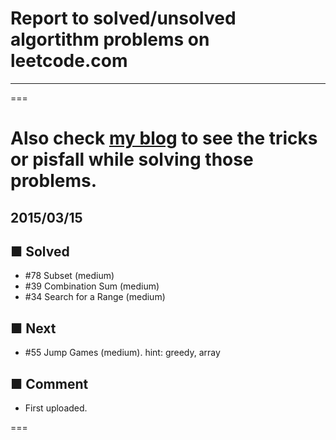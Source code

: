 # Report to solved/unsolved algortithm problems on leetcode.com
---
===

# Also check [my blog](http://danjog.blogspot.jp/) to see the tricks or pisfall while solving those problems.

## 2015/03/15

## ■ Solved
- #78 Subset (medium)
- #39 Combination Sum (medium) 
- #34 Search for a Range (medium)

## ■ Next
- #55 Jump Games (medium). hint: greedy, array

## ■ Comment
- First uploaded.

===
